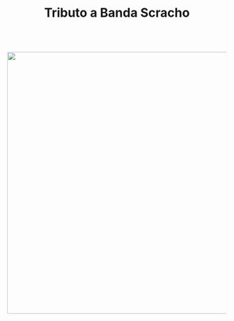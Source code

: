 <h1 align="center">Tributo a Banda Scracho<h1>
<br>
  
<div align="center">
 <img src="https://i.ibb.co/9Twp2mZ/luizlipe-github-io-pagina-tributo.png" style="width:600px; height: 600px"/>
  </div>  
  
